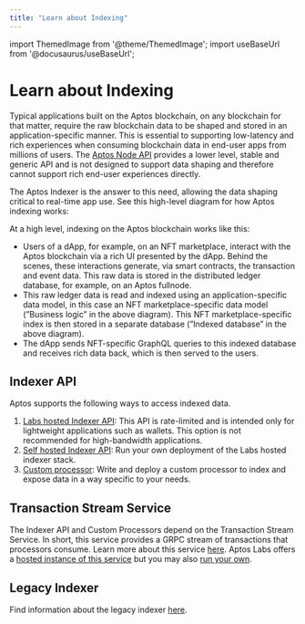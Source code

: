 ```yaml
---
title: "Learn about Indexing"
---
```


import ThemedImage from '@theme/ThemedImage';
import useBaseUrl from '@docusaurus/useBaseUrl';

# Learn about Indexing

Typical applications built on the Aptos blockchain, on any blockchain for that matter, require the raw blockchain data to be shaped and stored in an application-specific manner. This is essential to supporting low-latency and rich experiences when consuming blockchain data in end-user apps from millions of users. The [Aptos Node API](https://aptos.dev/nodes/aptos-api-spec#/) provides a lower level, stable and generic API and is not designed to support data shaping and therefore cannot support rich end-user experiences directly.

The Aptos Indexer is the answer to this need, allowing the data shaping critical to real-time app use. See this high-level diagram for how Aptos indexing works:

<center>
<ThemedImage
alt="Signed Transaction Flow"
sources={{
    light: useBaseUrl('/img/docs/aptos-indexing.svg'),
    dark: useBaseUrl('/img/docs/aptos-indexing-dark.svg'),
  }}
/>
</center>

At a high level, indexing on the Aptos blockchain works like this:

- Users of a dApp, for example, on an NFT marketplace, interact with the Aptos blockchain via a rich UI presented by the dApp. Behind the scenes, these interactions generate, via smart contracts, the transaction and event data. This raw data is stored in the distributed ledger database, for example, on an Aptos fullnode.
- This raw ledger data is read and indexed using an application-specific data model, in this case an NFT marketplace-specific data model (”Business logic” in the above diagram). This NFT marketplace-specific index is then stored in a separate database (”Indexed database” in the above diagram).
- The dApp sends NFT-specific GraphQL queries to this indexed database and receives rich data back, which is then served to the users.

## Indexer API

Aptos supports the following ways to access indexed data.

1. [Labs hosted Indexer API](api/labs-hosted): This API is rate-limited and is intended only for lightweight applications such as wallets. This option is not recommended for high-bandwidth applications.
2. [Self hosted Indexer API](api/self-hosted): Run your own deployment of the Labs hosted indexer stack.
3. [Custom processor](custom-processors): Write and deploy a custom processor to index and expose data in a way specific to your needs.

## Transaction Stream Service

The Indexer API and Custom Processors depend on the Transaction Stream Service. In short, this service provides a GRPC stream of transactions that processors consume. Learn more about this service [here](txn-stream/). Aptos Labs offers a [hosted instance of this service](txn-stream/labs-hosted) but you may also [run your own](txn-stream/self-hosted).

## Legacy Indexer
Find information about the legacy indexer [here](legacy/).
